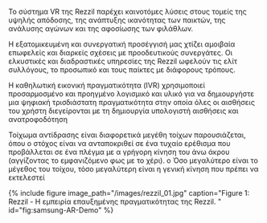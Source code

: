 Το σύστημα VR της Rezzil παρέχει καινοτόμες λύσεις στους τομείς της υψηλής απόδοσης, της ανάπτυξης ικανότητας των παικτών, της  ανάλυσης αγώνων και της αφοσίωσης των φιλάθλων.

Η εξατομικευμένη και συνεργατική προσέγγισή μας χτίζει αμοιβαία επωφελείς και διαρκείς σχέσεις με προοδευτικούς συνεργάτες. Οι ελκυστικές και διαδραστικές υπηρεσίες της Rezzil ωφελούν τις ελίτ συλλόγους, 
το προσωπικό και τους παίκτες με διάφορους τρόπους.

Η καθηλωτική εικονική πραγματικότητα (IVR) χρησιμοποιεί προσαρμοσμένο και προηγμένο λογισμικό και υλικό για να δημιουργήστε μια ψηφιακή τρισδιάστατη πραγματικότητα στην οποία όλες οι αισθήσεις του χρήστη διεγείρονται με τη δημιουργία υπολογιστή αισθήσεις και ανατροφοδότηση

Τοίχωμα αντίδρασης είναι διαφορετικά μεγέθη τοίχων
παρουσιάζεται, όπου ο στόχος είναι να ανταποκριθεί σε ένα τυχαίο ερέθισμα που προβάλλεται σε ένα πλέγμα με α
γρήγορη κίνηση του άνω άκρου (αγγίζοντας το εμφανιζόμενο φως με το χέρι). ο
Όσο μεγαλύτερο είναι το μέγεθος του τοίχου, τόσο μεγαλύτερη είναι η γενική κίνηση που πρέπει να εκτελεστεί

{% include figure image_path="/images/rezzil_01.jpg" caption="Figure 1: Rezzil - Η εμπειρία επαυξημένης πραγματικότητας της Rezzil. " id="fig:samsung-AR-Demo" %}
